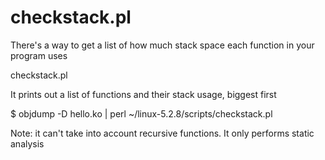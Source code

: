 checkstack.pl
=================

There's a way to get a list of how much stack space each function in your program uses

checkstack.pl

It prints out a list of functions and their stack usage, biggest first	

$ objdump -D hello.ko | perl ~/linux-5.2.8/scripts/checkstack.pl

Note: it can't take into account recursive functions. It only performs static analysis
